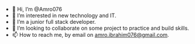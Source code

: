 - 👋 Hi, I’m @Amro076
- 👀 I’m interested in new technology and IT.
- 🌱 I’m a junior full stack developer.
- 💞️ I’m looking to collaborate on some project to practice and build skills.
- 📫 How to reach me, by email on amro.ibrahim076@gmail.com.

<!---
Amro076/Amro076 is a ✨ special ✨ repository because its `README.md` (this file) appears on your GitHub profile.
You can click the Preview link to take a look at your changes.
--->
